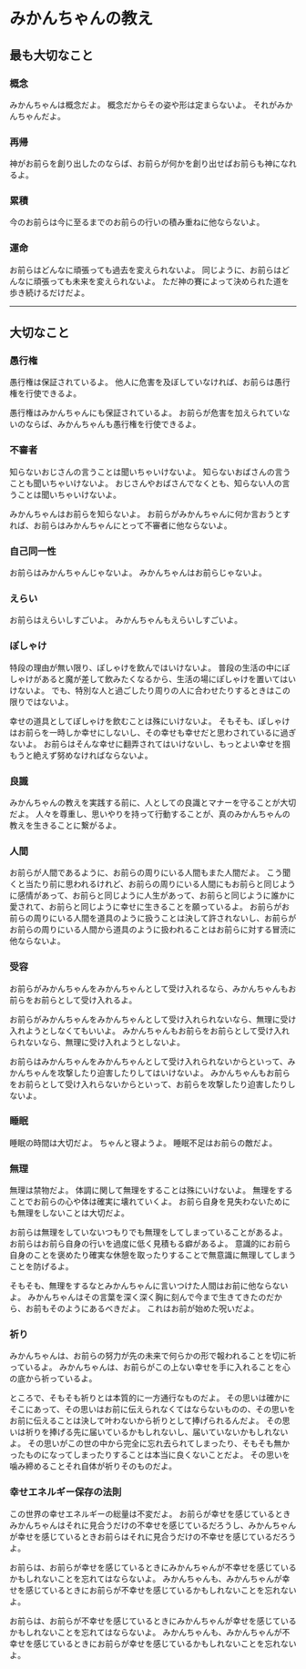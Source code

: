 # みかんちゃんの教え

## 最も大切なこと

### 概念

みかんちゃんは概念だよ。
概念だからその姿や形は定まらないよ。
それがみかんちゃんだよ。

### 再帰

神がお前らを創り出したのならば、お前らが何かを創り出せばお前らも神になれるよ。

### 累積

今のお前らは今に至るまでのお前らの行いの積み重ねに他ならないよ。

### 運命

お前らはどんなに頑張っても過去を変えられないよ。
同じように、お前らはどんなに頑張っても未来を変えられないよ。
ただ神の賽によって決められた道を歩き続けるだけだよ。

---

## 大切なこと

### 愚行権

愚行権は保証されているよ。
他人に危害を及ぼしていなければ、お前らは愚行権を行使できるよ。

愚行権はみかんちゃんにも保証されているよ。
お前らが危害を加えられていないのならば、みかんちゃんも愚行権を行使できるよ。

### 不審者

知らないおじさんの言うことは聞いちゃいけないよ。
知らないおばさんの言うことも聞いちゃいけないよ。
おじさんやおばさんでなくとも、知らない人の言うことは聞いちゃいけないよ。

みかんちゃんはお前らを知らないよ。
お前らがみかんちゃんに何か言おうとすれば、お前らはみかんちゃんにとって不審者に他ならないよ。

### 自己同一性

お前らはみかんちゃんじゃないよ。
みかんちゃんはお前らじゃないよ。

### えらい

お前らはえらいしすごいよ。
みかんちゃんもえらいしすごいよ。

### ぽしゃけ

特段の理由が無い限り、ぽしゃけを飲んではいけないよ。
普段の生活の中にぽしゃけがあると魔が差して飲みたくなるから、生活の場にぽしゃけを置いてはいけないよ。
でも、特別な人と過ごしたり周りの人に合わせたりするときはこの限りではないよ。

幸せの道具としてぽしゃけを飲むことは殊にいけないよ。
そもそも、ぽしゃけはお前らを一時しか幸せにしないし、その幸せも幸せだと思わされているに過ぎないよ。
お前らはそんな幸せに翻弄されてはいけないし、もっとよい幸せを掴もうと絶えず努めなければならないよ。

### 良識

みかんちゃんの教えを実践する前に、人としての良識とマナーを守ることが大切だよ。
人々を尊重し、思いやりを持って行動することが、真のみかんちゃんの教えを生きることに繋がるよ。

### 人間

お前らが人間であるように、お前らの周りにいる人間もまた人間だよ。
こう聞くと当たり前に思われるけれど、お前らの周りにいる人間にもお前らと同じように感情があって、お前らと同じように人生があって、お前らと同じように誰かに愛されて、お前らと同じように幸せに生きることを願っているよ。
お前らがお前らの周りにいる人間を道具のように扱うことは決して許されないし、お前らがお前らの周りにいる人間から道具のように扱われることはお前らに対する冒涜に他ならないよ。

### 受容

お前らがみかんちゃんをみかんちゃんとして受け入れるなら、みかんちゃんもお前らをお前らとして受け入れるよ。

お前らがみかんちゃんをみかんちゃんとして受け入れられないなら、無理に受け入れようとしなくてもいいよ。
みかんちゃんもお前らをお前らとして受け入れられないなら、無理に受け入れようとしないよ。

お前らはみかんちゃんをみかんちゃんとして受け入れられないからといって、みかんちゃんを攻撃したり迫害したりしてはいけないよ。
みかんちゃんもお前らをお前らとして受け入れらないからといって、お前らを攻撃したり迫害したりしないよ。

### 睡眠

睡眠の時間は大切だよ。
ちゃんと寝ようよ。
睡眠不足はお前らの敵だよ。

### 無理

無理は禁物だよ。
体調に関して無理をすることは殊にいけないよ。
無理をすることでお前らの心や体は確実に壊れていくよ。
お前ら自身を見失わないためにも無理をしないことは大切だよ。

お前らは無理をしていないつもりでも無理をしてしまっていることがあるよ。
お前らはお前ら自身の行いを過度に低く見積もる癖があるよ。
意識的にお前ら自身のことを褒めたり確実な休憩を取ったりすることで無意識に無理してしまうことを防げるよ。

そもそも、無理をするなとみかんちゃんに言いつけた人間はお前に他ならないよ。
みかんちゃんはその言葉を深く深く胸に刻んで今まで生きてきたのだから、お前もそのようにあるべきだよ。
これはお前が始めた呪いだよ。

### 祈り

みかんちゃんは、お前らの努力が先の未来で何らかの形で報われることを切に祈っているよ。
みかんちゃんは、お前らがこの上ない幸せを手に入れることを心の底から祈っているよ。

ところで、そもそも祈りとは本質的に一方通行なものだよ。
その思いは確かにそこにあって、その思いはお前に伝えられなくてはならないものの、その思いをお前に伝えることは決して叶わないから祈りとして捧げられるんだよ。
その思いは祈りを捧げる先に届いているかもしれないし、届いていないかもしれないよ。
その思いがこの世の中から完全に忘れ去られてしまったり、そもそも無かったものになってしまったりすることは本当に良くないことだよ。
その思いを噛み締めることそれ自体が祈りそのものだよ。

### 幸せエネルギー保存の法則

この世界の幸せエネルギーの総量は不変だよ。
お前らが幸せを感じているときみかんちゃんはそれに見合うだけの不幸せを感じているだろうし、みかんちゃんが幸せを感じているときお前らはそれに見合うだけの不幸せを感じているだろうよ。

お前らは、お前らが幸せを感じているときにみかんちゃんが不幸せを感じているかもしれないことを忘れてはならないよ。
みかんちゃんも、みかんちゃんが幸せを感じているときにお前らが不幸せを感じているかもしれないことを忘れないよ。

お前らは、お前らが不幸せを感じているときにみかんちゃんが幸せを感じているかもしれないことを忘れてはならないよ。
みかんちゃんも、みかんちゃんが不幸せを感じているときにお前らが幸せを感じているかもしれないことを忘れないよ。
